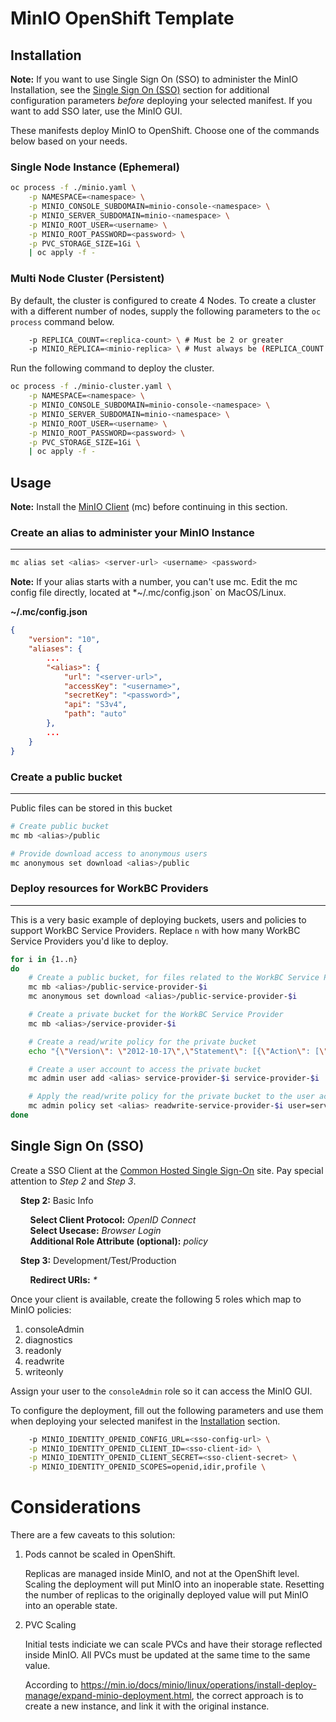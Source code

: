 # MinIO OpenShift Template

## <a name="installation"></a>Installation

**Note:** If you want to use Single Sign On (SSO) to administer the MinIO Installation, see the [Single Sign On (SSO)](#sso) section for additional configuration parameters *before* deploying your selected manifest.  If you want to add SSO later, use the MinIO GUI.

These manifests deploy MinIO to OpenShift.  Choose one of the commands below based on your needs.
### Single Node Instance (Ephemeral)

```sh
oc process -f ./minio.yaml \
    -p NAMESPACE=<namespace> \
    -p MINIO_CONSOLE_SUBDOMAIN=minio-console-<namespace> \
    -p MINIO_SERVER_SUBDOMAIN=minio-<namespace> \
    -p MINIO_ROOT_USER=<username> \
    -p MINIO_ROOT_PASSWORD=<password> \
    -p PVC_STORAGE_SIZE=1Gi \
    | oc apply -f -
```
### Multi Node Cluster (Persistent)

By default, the cluster is configured to create 4 Nodes.  To create a cluster with a different number of nodes, supply the following parameters to the `oc process` command below.

```sh
    -p REPLICA_COUNT=<replica-count> \ # Must be 2 or greater
    -p MINIO_REPLICA=<minio-replica> \ # Must always be (REPLICA_COUNT - 1)
```

Run the following command to deploy the cluster.

```sh
oc process -f ./minio-cluster.yaml \
    -p NAMESPACE=<namespace> \
    -p MINIO_CONSOLE_SUBDOMAIN=minio-console-<namespace> \
    -p MINIO_SERVER_SUBDOMAIN=minio-<namespace> \
    -p MINIO_ROOT_USER=<username> \
    -p MINIO_ROOT_PASSWORD=<password> \
    -p PVC_STORAGE_SIZE=1Gi \
    | oc apply -f -
```

## <a name="usage"></a>Usage

**Note:** Install the [MinIO Client](https://min.io/docs/minio/linux/reference/minio-mc.html) (mc) before continuing in this section.

### Create an alias to administer your MinIO Instance
---
```sh
mc alias set <alias> <server-url> <username> <password>
```
**Note:** If your alias starts with a number, you can't use mc.  Edit the mc config file directly, located at *~/.mc/config.json` on MacOS/Linux.

**~/.mc/config.json**
```json
{
    "version": "10",
    "aliases": {
        ...
        "<alias>": {
            "url": "<server-url>",
            "accessKey": "<username>",
            "secretKey": "<password>",
            "api": "S3v4",
            "path": "auto"
        },
        ...
    }
}
```
    
### Create a public bucket
---

Public files can be stored in this bucket

```sh
# Create public bucket
mc mb <alias>/public

# Provide download access to anonymous users
mc anonymous set download <alias>/public
```

### Deploy resources for WorkBC Providers
---
This is a very basic example of deploying buckets, users and policies to support WorkBC Service Providers.  Replace `n` with how many WorkBC Service Providers you'd like to deploy.

```sh
for i in {1..n}
do
    # Create a public bucket, for files related to the WorkBC Service Provider
    mc mb <alias>/public-service-provider-$i
    mc anonymous set download <alias>/public-service-provider-$i

    # Create a private bucket for the WorkBC Service Provider
    mc mb <alias>/service-provider-$i

    # Create a read/write policy for the private bucket
    echo "{\"Version\": \"2012-10-17\",\"Statement\": [{\"Action\": [\"s3:ListBucket\",\"s3:PutObject\",\"s3:GetObject\",\"s3:DeleteObject\"],\"Effect\": \"Allow\",\"Resource\": [\"arn:aws:s3:::service-provider-$i\/*\", \"arn:aws:s3:::service-provider-$i\"],\"Sid\": \"BucketAccessForUser\"}]}" | mc admin policy add <alias> readwrite-service-provider-$i /dev/stdin

    # Create a user account to access the private bucket
    mc admin user add <alias> service-provider-$i service-provider-$i

    # Apply the read/write policy for the private bucket to the user account
    mc admin policy set <alias> readwrite-service-provider-$i user=service-provider-$i
done
```


## <a name="sso"></a>Single Sign On (SSO)

Create a SSO Client at the [Common Hosted Single Sign-On](https://bcgov.github.io/sso-requests) site.  Pay special attention to *Step 2* and *Step 3*.

&nbsp;&nbsp;&nbsp;&nbsp;**Step 2:** Basic Info

&nbsp;&nbsp;&nbsp;&nbsp;&nbsp;&nbsp;&nbsp;&nbsp;**Select Client Protocol:** *OpenID Connect*<br />
&nbsp;&nbsp;&nbsp;&nbsp;&nbsp;&nbsp;&nbsp;&nbsp;**Select Usecase:** *Browser Login*<br />
&nbsp;&nbsp;&nbsp;&nbsp;&nbsp;&nbsp;&nbsp;&nbsp;**Additional Role Attribute (optional):** *policy*

&nbsp;&nbsp;&nbsp;&nbsp;**Step 3:** Development/Test/Production

&nbsp;&nbsp;&nbsp;&nbsp;&nbsp;&nbsp;&nbsp;&nbsp;**Redirect URIs:** *\**

Once your client is available, create the following 5 roles which map to MinIO policies:

1. consoleAdmin
2. diagnostics
3. readonly
4. readwrite
5. writeonly

Assign your user to the `consoleAdmin` role so it can access the MinIO GUI.

To configure the deployment, fill out the following parameters and use them when deploying your selected manifest in the [Installation](#installation) section.

```sh
    -p MINIO_IDENTITY_OPENID_CONFIG_URL=<sso-config-url> \
    -p MINIO_IDENTITY_OPENID_CLIENT_ID=<sso-client-id> \
    -p MINIO_IDENTITY_OPENID_CLIENT_SECRET=<sso-client-secret> \
    -p MINIO_IDENTITY_OPENID_SCOPES=openid,idir,profile \
```

# Considerations

There are a few caveats to this solution:

1. Pods cannot be scaled in OpenShift.

    Replicas are managed inside MinIO, and not at the OpenShift level.  Scaling the deployment will put MinIO into an inoperable state.  Resetting the number of replicas to the originally deployed value will put MinIO into an operable state.

2. PVC Scaling

    Initial tests indiciate we can scale PVCs and have their storage reflected inside MinIO.  All PVCs must be updated at the same time to the same value.

    According to https://min.io/docs/minio/linux/operations/install-deploy-manage/expand-minio-deployment.html, the correct approach is to create a new instance, and link it with the original instance.